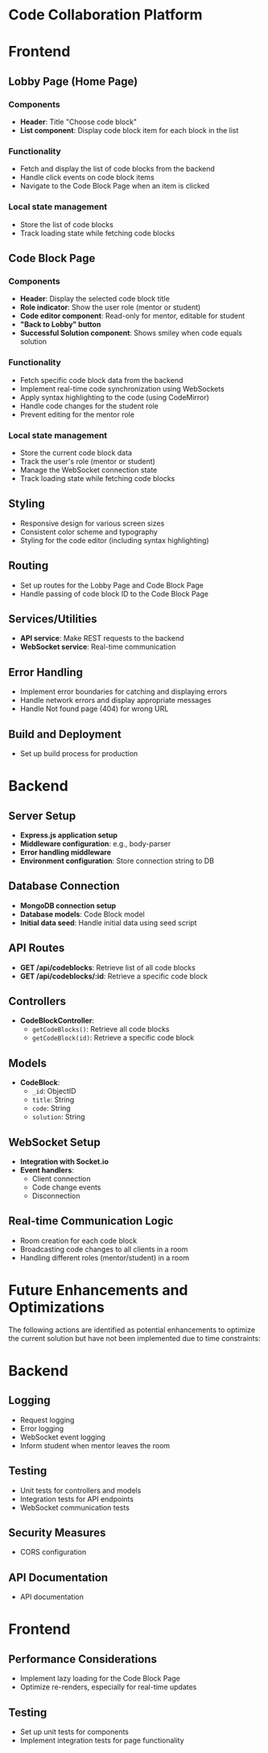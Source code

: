 # Code Collaboration Platform

# Frontend

## Lobby Page (Home Page)

### Components

- **Header**: Title "Choose code block"
- **List component**: Display code block item for each block in the list

### Functionality

- Fetch and display the list of code blocks from the backend
- Handle click events on code block items
- Navigate to the Code Block Page when an item is clicked

### Local state management

- Store the list of code blocks
- Track loading state while fetching code blocks

## Code Block Page

### Components

- **Header**: Display the selected code block title
- **Role indicator**: Show the user role (mentor or student)
- **Code editor component**: Read-only for mentor, editable for student
- **"Back to Lobby" button**
- **Successful Solution component**: Shows smiley when code equals solution

### Functionality

- Fetch specific code block data from the backend
- Implement real-time code synchronization using WebSockets
- Apply syntax highlighting to the code (using CodeMirror)
- Handle code changes for the student role
- Prevent editing for the mentor role

### Local state management

- Store the current code block data
- Track the user's role (mentor or student)
- Manage the WebSocket connection state
- Track loading state while fetching code blocks

## Styling

- Responsive design for various screen sizes
- Consistent color scheme and typography
- Styling for the code editor (including syntax highlighting)

## Routing

- Set up routes for the Lobby Page and Code Block Page
- Handle passing of code block ID to the Code Block Page

## Services/Utilities

- **API service**: Make REST requests to the backend
- **WebSocket service**: Real-time communication

## Error Handling

- Implement error boundaries for catching and displaying errors
- Handle network errors and display appropriate messages
- Handle Not found page (404) for wrong URL

## Build and Deployment

- Set up build process for production

# Backend

## Server Setup

- **Express.js application setup**
- **Middleware configuration**: e.g., body-parser
- **Error handling middleware**
- **Environment configuration**: Store connection string to DB

## Database Connection

- **MongoDB connection setup**
- **Database models**: Code Block model
- **Initial data seed**: Handle initial data using seed script

## API Routes

- **GET /api/codeblocks**: Retrieve list of all code blocks
- **GET /api/codeblocks/:id**: Retrieve a specific code block

## Controllers

- **CodeBlockController**:
  - `getCodeBlocks()`: Retrieve all code blocks
  - `getCodeBlock(id)`: Retrieve a specific code block

## Models

- **CodeBlock**:
  - `_id`: ObjectID
  - `title`: String
  - `code`: String
  - `solution`: String

## WebSocket Setup

- **Integration with Socket.io**
- **Event handlers**:
  - Client connection
  - Code change events
  - Disconnection

## Real-time Communication Logic

- Room creation for each code block
- Broadcasting code changes to all clients in a room
- Handling different roles (mentor/student) in a room

# Future Enhancements and Optimizations

The following actions are identified as potential enhancements to optimize the current solution but have not been implemented due to time constraints:

# Backend

## Logging

- Request logging
- Error logging
- WebSocket event logging
- Inform student when mentor leaves the room

## Testing

- Unit tests for controllers and models
- Integration tests for API endpoints
- WebSocket communication tests

## Security Measures

- CORS configuration

## API Documentation

- API documentation

# Frontend

## Performance Considerations

- Implement lazy loading for the Code Block Page
- Optimize re-renders, especially for real-time updates

## Testing

- Set up unit tests for components
- Implement integration tests for page functionality
